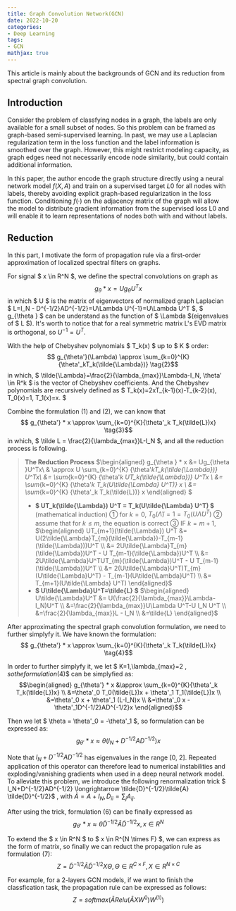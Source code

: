 ```yaml
---
title: Graph Convolution Network(GCN)
date: 2022-10-20
categories:
- Deep Learning
tags:
- GCN
mathjax: true
---
```


This article is mainly about the backgrounds of GCN and its reduction from spectral graph convolution.

<!--more-->

## Introduction
Consider the problem of classfying nodes in a graph, the labels are only available for a small subset of nodes. So this problem can be framed as graph-based semi-supervised learning. In past, we may use a Laplacian regularization term in the loss function and the label information is smoothed over the graph. However, this might restrict modeling capacity, as graph edges need not necessarily encode node similarity, but could contain additional information.

In this paper, the author encode the graph structure directly using a neural network model $f(X, A)$ and train on a supervised target $L0$ for all nodes with labels, thereby avoiding explicit graph-based regularization in the loss function.  Conditioning $f(·)$ on the adjacency matrix of the graph will allow the model to distribute gradient information from the supervised loss L0 and will enable it to learn representations of nodes both with and without labels.

## Reduction
In this part, I motivate the form of propagation rule via a first-order approximation of localized spectral filters on graphs.

For signal $ x \in R^N $, we define the spectral convolutions on graph as 
$$ g_{\theta } * x = Ug_{\theta }U^Tx \tag{1}$$ 
in which $ U $ is the matrix of eigenvectors of normalized graph Laplacian $ L=I_N - D^{-1/2}AD^{-1/2}=U\Lambda U^{-1}=U\Lambda U^T $, $ g_{\theta } $ can be understand as the function of $ \Lambda $(eigenvalues of $ L $). It's worth to notice that for a real symmetric matrix L's EVD matrix is orthogonal, so $U^{-1} = U^T$.

With the help of Chebyshev polynomials $ T_k(x) $ up to $ K $ order:
$$ g_{\theta'}(\Lambda) \approx \sum_{k=0}^{K} {\theta'_kT_k(\tilde{\Lambda})}  \tag{2}$$ 
in which, $ \tilde{\Lambda}=\frac{2}{\lambda_{max}}\Lambda-I_N, \theta' \in R^k $ is the vector of Chebyshev coefficients. And the Chebyshev polynomials are recursively defined as $ T_k(x)=2xT_{k-1}(x)-T_{k-2}(x), T_0(x)=1, T_1(x)=x. $

Combine the formulation $(1)$ and $(2)$, we can know that 
$$ g_{\theta'} * x \approx \sum_{k=0}^{K}{\theta'_k T_k(\tilde{L})x} \tag{3}$$
in which, $ \tilde L = \frac{2}{\lambda_{max}}L-I_N $, and all the reduction process is following.
> **The Reduction Process**
$\begin{aligned}
g_{\theta } * x &= Ug_{\theta }U^Tx\\
& \approx U \sum_{k=0}^{K} {\theta'_kT_k(\tilde{\Lambda})} U^Tx\\
&= \sum_{k=0}^{K} {\theta'_k UT_k(\tilde{\Lambda})} U^Tx \\
&= \sum_{k=0}^{K} {\theta'_k T_k(U\tilde{\Lambda} U^T)} x \\
&= \sum_{k=0}^{K} {\theta'_k T_k(\tilde{L})} x 
\end{aligned} $ 
> * **$ UT_k(\tilde{\Lambda}) U^T = T_k(U\tilde{\Lambda} U^T) $**
(mathematical induction)
① for $k=0$, $T_0(\tilde{\Lambda})=1=T_0(U\tilde{\Lambda} U^T)$
② assume that for $k \le m$, the equation is correct
③ IF $k=m+1$, 
&ensp; $\begin{aligned} 
UT_{m+1}(\tilde{\Lambda}) U^T &=  U(2\tilde{\Lambda}T_{m}(\tilde{\Lambda})-T_{m-1}(\tilde{\Lambda}))U^T \\
&= 2U\tilde{\Lambda}T_{m}(\tilde{\Lambda})U^T - U T_{m-1}(\tilde{\Lambda})U^T \\
&= 2U\tilde{\Lambda}U^TUT_{m}(\tilde{\Lambda})U^T - U T_{m-1}(\tilde{\Lambda})U^T \\
&= 2(U\tilde{\Lambda}U^T)T_{m}(U\tilde{\Lambda}U^T) - T_{m-1}(U\tilde{\Lambda}U^T) \\
&= T_{m+1}(U\tilde{\Lambda} U^T) 
\end{aligned}$
> * **$ U\tilde{\Lambda}U^T=\tilde{L} $**
$\begin{aligned}  
U\tilde{\Lambda}U^T &= U(\frac{2}{\lambda_{max}}\Lambda-I_N)U^T \\
&=\frac{2}{\lambda_{max}}U\Lambda U^T-U I_N U^T \\
&=\frac{2}{\lambda_{max}}L - I_N \\
&=\tilde{L}
\end{aligned}$

After approximating the spectral graph convolution formulation, we need to further simplyfy it. We have known the formulation:
$$ g_{\theta'} * x \approx \sum_{k=0}^{K}{\theta'_k T_k(\tilde{L})x} \tag{4}$$

In order to further simplyfy it, we let $ K=1,\lambda_{max}=2 $, so the formulation$(4)$ can be simplyfied as:
$$\begin{aligned}
g_{\theta'} * x &\approx \sum_{k=0}^{K}{\theta'_k T_k(\tilde{L})x} \\
&=\theta'_0 T_0(\tilde{L})x + \theta'_1 T_1(\tilde{L})x \\
&=\theta'_0 x + \theta'_1 (L-I_N)x \\
&=\theta'_0 x - \theta'_1D^{-1/2}AD^{-1/2}x
\end{aligned}$$

Then we let $ \theta = \theta'_0 = -\theta'_1 $, so formulation can be expressed as:
$$ g_{\theta'} * x \approx \theta(I_N+D^{-1/2}AD^{-1/2})x \tag{5}$$

Note that $I_N+D^{-1/2}AD^{-1/2}$ has eigenvalues in the range [0, 2]. Repeated application of this operator can therefore lead to numerical instabilities and exploding/vanishing gradients when used in a deep neural network model. To alleviate this problem, we introduce the following renormalization trick $ I_N+D^{-1/2}AD^{-1/2} \longrightarrow \tilde{D}^{-1/2}\tilde{A} \tilde{D}^{-1/2}$ , with $\tilde{A} = A+I_N, \tilde{D}_{ii}=\sum_{j}A_{ij}$.

After using the trick, formulation $(6)$ can be finally expressed as 
$$ g_{\theta'} * x \approx \theta \tilde{D}^{-1/2}\tilde{A} \tilde{D}^{-1/2}x,x \in R^N \tag{6}$$

To extend the $ x \in R^N $ to $ x \in R^{N \times F} $, we can express as the form of matrix, so finally we can reduct the propagation rule as formulation $(7)$:
$$
Z=\tilde{D}^{-1/2} \tilde{A}\tilde{D}^{-1/2}X\Theta,\Theta \in R^{C \times F},X \in R^{N \times C} \tag{7}
$$

For example, for a 2-layers GCN models, if we want to finish the classfication task, the propagation rule can be expressed as follows:
$$ Z=softmax(\tilde{A}Relu(\tilde{A}XW^{0})W^{(1)}) $$